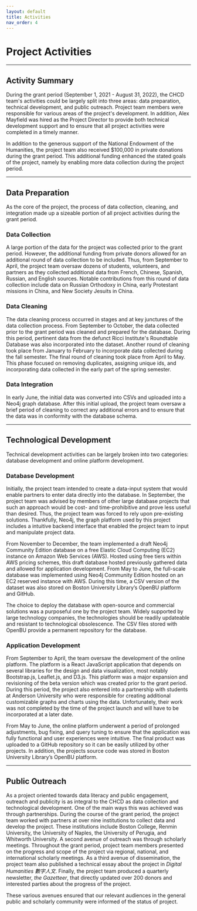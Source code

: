 ```yaml
---
layout: default
title: Activities
nav_order: 4
---
```


# Project Activities

---

## Activity Summary

During the grant period (September 1, 2021 - August 31, 2022), the CHCD team's activities could be largely split into three areas: data preparation, technical development, and public outreach. Project team members were responsible for various areas of the project's development. In addition, Alex Mayfield was hired as the Project Director to provide both technical development support and to ensure that all project activities were completed in a timely manner.

In addition to the generous support of the National Endowment of the Humanities, the project team also received $100,000 in private donations during the grant period. This additional funding enhanced the stated goals of the project, namely by enabling more data collection during the project period.

---

## Data Preparation

As the core of the project, the process of data collection, cleaning, and integration made up a sizeable portion of all project activities during the grant period.

### Data Collection
A large portion of the data for the project was collected prior to the grant period. However, the additional funding from private donors allowed for an additional round of data collection to be included. Thus, from September to April, the project team oversaw dozens of students, volunteers, and partners as they collected additional data from French, Chinese, Spanish, Russian, and English sources. Notable contributions from this round of data collection include data on Russian Orthodoxy in China, early Protestant missions in China, and New Society Jesuits in China.

### Data Cleaning
The data cleaning process occurred in stages and at key junctures of the data collection process. From September to October, the data collected prior to the grant period was cleaned and prepared for the database. During this period, pertinent data from the defunct Ricci Institute's Roundtable Database was also incorporated into the dataset. Another round of cleaning took place from January to February to incorporate data collected during the fall semester. The final round of cleaning took place from April to May. This phase focused on removing duplicates, assigning unique ids, and incorporating data collected in the early part of the spring semester.

### Data Integration
In early June, the initial data was converted into CSVs and uploaded into a Neo4j graph database. After this initial upload, the project team oversaw a brief period of cleaning to correct any additional errors and to ensure that the data was in conformity with the database schema.

---

## Technological Development

Technical development activities can be largely broken into two categories: database development and online platform development.

### Database Development

Initially, the project team intended to create a data-input system that would enable partners to enter data directly into the database. In September, the project team was advised by members of other large database projects that such an approach would be cost- and time-prohibitive and prove less useful than desired. Thus, the project team was forced to rely upon pre-existing solutions. Thankfully, Neo4j, the graph platform used by this project includes a intuitive backend interface that enabled the project team to input and manipulate project data.

From November to December, the team implemented a draft Neo4j Community Edition database on a free Elastic Cloud Computing (EC2) instance on Amazon Web Services (AWS). Hosted using free tiers within AWS pricing schemes, this draft database hosted previously gathered data and allowed for application development. From May to June, the full-scale database was implemented using Neo4j Community Edition hosted on an EC2 reserved instance with AWS. During this time, a CSV version of the dataset was also stored on Boston University Library’s OpenBU platform and GitHub.

The choice to deploy the database with open-source and commercial solutions was a purposeful one by the project team. Widely supported by large technology companies, the technologies should be readily updateable and resistant to technological obsolescence. The CSV files stored with OpenBU provide a permanent repository for the database.

### Application Development

From September to April, the team oversaw the development of the online platform. The platform is a React JavaScript application that depends on several libraries for the design and data visualization, most notably Bootstrap.js, Leaflet.js, and D3.js. This platform was a major expansion and revisioning of the beta version which was created prior to the grant period. During this period, the project also entered into a partnership with students at Anderson University who were responsible for creating additional customizable graphs and charts using the data. Unfortunately, their work was not completed by the time of the project launch and will have to be incorporated at a later date.

From May to June, the online platform underwent a period of prolonged adjustments, bug fixing, and query tuning to ensure that the application was fully functional and user experiences were intuitive. The final product was uploaded to a GitHub repository so it can be easily utilized by other projects. In addition, the projects source code was stored in Boston University Library’s OpenBU platform.

---

## Public Outreach

As a project oriented towards data literacy and public engagement, outreach and publicity is as integral to the CHCD as data collection and technological development. One of the main ways this was achieved was through partnerships. During the course of the grant period, the project team worked with partners at over nine institutions to collect data and develop the project. These institutions include Boston College, Renmin University, the University of Naples, the University of Perugia, and Whitworth University. A second avenue of outreach was through scholarly meetings. Throughout the grant period, project team members presented on the progress and scope of the project via regional, national, and international scholarly meetings. As a third avenue of dissemination, the project team also published a technical essay about the project in _Digital Humanities 數字人文_. Finally, the project team produced a quarterly newsletter, _the Gazetteer_, that directly updated over 200 donors and interested parties about the progress of the project.

These various avenues ensured that our relevant audiences in the general public and scholarly community were informed of the status of project.
